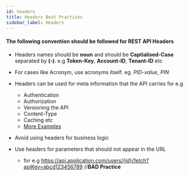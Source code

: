 ```yaml
---
id: headers
title: Headers Best Practices
sidebar_label: Headers
---
```


#### The following convention should be followed for REST API Headers

* Headers names should be **noun** and should be **Captialised-Case** separated by **(-)**. e.g  **Token-Key**, **Account-ID**, **Tenant-ID** etc

* For cases like Acronym, use acronyms itself. eg. *PID-value*, *PIN*

* Headers can be used for meta information that the API carries for e.g
  * Authentication
  * Authorization
  * Versioning the API
  * Content-Type
  * Caching etc
  * <a href="https://developer.mozilla.org/en-US/docs/Web/HTTP/Headers" target="_blank">More Examples</a>

* Avoid using headers for business logic

* Use headers for parameters that should not appear in the URL
  * for e.g https://api.application.com/users/{id}/fetch?apiKey=abcd123456789 //**BAD Practice**
